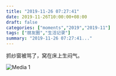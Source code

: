 ```yaml
---
title: "2019-11-26 07:27:41"
date: 2019-11-26T10:00:00+08:00
draft: false
categories: ["moments","2019","2019-11"]
tags: ["朋友圈","生活记录"]
summary: "2019-11-26 07:27:41..."
---
```


抓纱窗被骂了，窝在床上生闷气。

![Media 1](/Moments/photos/2019-11-26/201911260727410.jpg)

